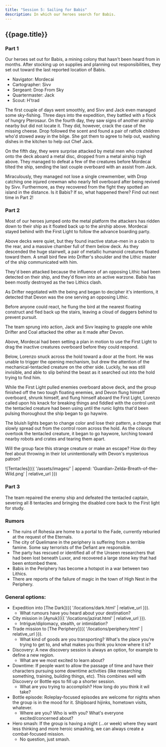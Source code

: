 ```yaml
---
title: "Session 5: Sailing for Babis"
description: In which our heroes search for Babis.
---
```


## {{page.title}}

### Part 1

Our heroes set out for Babis, a mining colony that hasn't been heard from in months. After stocking up on supplies and planning out responsibilities, they set out toward the last reported location of Babis.

* Navigator: Mordecai
* Cartographer: Sivv
* Sergeant: Drop From Sky
* Quartermaster: Jack
* Scout: H'trad

The first couple of days went smoothly, and Sivv and Jack even managed some sky-fishing. Three days into the expedition, they battled with a flock of hungry Pterosaur. On the fourth day, they saw signs of another airship nearby but did not locate it. They did, however, crack the case of the missing cheese. Drop followed the scent and found a pair of ratfolk children who'd stowed away in the bilge. She got them to agree to help out, washing dishes in the kitchen to help out Chef Jack. 

On the fifth day, they were surprise attacked by metal men who crashed onto the deck aboard a metal disc, dropped from a metal airship high above. They managed to defeat a few of the creatures before Mordecai tilted the ship, sending the last couple overboard with an assist from Jack.

Miraculously, they managed not lose a single crewmember, with Drop catching one injured crewman who nearly fell overboard after being revived by Sivv. Furthermore, as they recovered from the fight they spotted an island in the distance. Is it Babis? If so, what happened there? Find out next time in Part 2!

### Part 2

Most of our heroes jumped onto the metal platform the attackers has ridden down to their ship as it floated back up to the airship above. Mordecai stayed behind with the First Light to follow the advance boarding party.

Above decks were quiet, but they found inactive statue-men in a cabin to the rear, and a massive chamber full of them below deck. As they descended the huge stairwell, a pair of metallic humanoid creatures floated toward them. A small bird flew into Drifter's shoulder and the Lithic master of the ship communicated with him.

They'd been attacked because the influence of an opposing Lithic had been detected on their ship, and they'd flown into an active warzone. Babis has been mostly destroyed as the two Lithics clash.

As Drifter negotiated with the being and began to decipher it's intentions, it detected that Devon was the one serving an opposing Lithic. 

Before anyone could react, he flung the bird at the nearest floating construct and fled back up the stairs, leaving a cloud of daggers behind to prevent pursuit.

The team sprung into action, Jack and Sivv leaping to grapple one while Drifter and Coal attacked the other as it made after Devon.

Above, Mordecai had been setting a plan in motion to use the First Light to drag the inactive creatures overboard before they could respond.

Below, Lorenzo snuck across the hold toward a door at the front. He was unable to trigger the opening mechanism, but drew the attention of the mechanical-tentacled creature on the other side. Luckily, he was still invisible, and able to slip behind the beast as it searched out into the hold trying to find him.

While the First Light pulled enemies overboard above deck, and the group finished off the two tough floating enemies, and Devon flung himself overboard, shrunk himself, and flung himself aboard the First Light, Lorenzo called upon his knack for breaking things and fiddled with the control unit the tentacled creature had been using until the runic lights that'd been pulsing thoroughout the ship began to go haywire.

The bluish lights began to change color and lose their pattern, a change that slowly spread out from the control room across the hold. As the colours overtook the tentacled creature, it began to go haywore, lurching toward nearby robots and crates and tearing them apart.

Will the group face this strange creature or make an escape? How do they feel about throwing in their lot unintentionally with Devon's mysterious patron?

![Tentacles]({{ '/assets/images/' | append: 'Guardian-Zelda-Breath-of-the-Wild.png' | relative_url }})

### Part 3

The team repaired the enemy ship and defeated the tentacled captain, severing all 8 tentacles and bringing the disabled core back to the First light for study.

### Rumors
* The ruins of Rohesia are home to a portal to the Fade, currently reburied at the request of the Eternals.
* The city of Quelimane in the periphery is suffering from a terrible famine. Some say terrorists of the Defiant are responsible.
* The party has rescued or identified all of the Unseen researchers that had been lost beneath Luxor, and recovered a large stone key that had been entombed there.
* Babis in the Periphery has become a hotspot in a war between two Lithics.
* There are reports of the failure of magic in the town of High Nest in the Periphery.

### General options:
* Expedition into [The Dark]({{ '/locations/dark.html' | relative_url }}).
  * What rumours have you heard about your destination?
* City mission in [Aynuk]({{ '/locations/jazirat.html' | relative_url }}).
  * Intrigue/diplomacy, stealth, or intimidation?
* Trade mission to [The Periphery]({{ '/locations/periphery.html' | relative_url }}).
  * What kind of goods are you transporting? What's the place you're trying to get to, and what makes you think you know where it is?
* Discovery: A new discovery session is always an option, for example to define a new region.
  * What are we most excited to learn about?
* Downtime: If people want to allow the passage of time and have their characters pursuing some downtime activities (like researching something, training, building things, etc). This combines well with Discovery or Bottle eps to fill up a shorter session.
  * What are you trying to accomplish? How long do you think it wil take?
* Bottle episode: Roleplay-focused episodes are welcome for nights when the group is in the mood for it. Shipboard hijinks, hometown visits, whatever.
  * Where are you? Who is with you? What's everyone excited/concerned about?
* Hero smash: If the group is having a night (...or week) where they want less thinking and more heroic smashing, we can always create a combat-focused mission.
  * No question, just smash.
